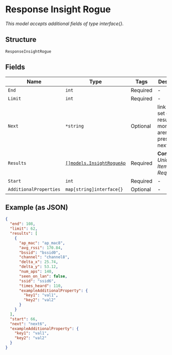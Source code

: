 
# Response Insight Rogue

*This model accepts additional fields of type interface{}.*

## Structure

`ResponseInsightRogue`

## Fields

| Name | Type | Tags | Description |
|  --- | --- | --- | --- |
| `End` | `int` | Required | - |
| `Limit` | `int` | Required | - |
| `Next` | `*string` | Optional | link to next set of results. If more results aren’t present, next is null. |
| `Results` | [`[]models.InsightRogueAp`](../../doc/models/insight-rogue-ap.md) | Required | **Constraints**: *Unique Items Required* |
| `Start` | `int` | Required | - |
| `AdditionalProperties` | `map[string]interface{}` | Optional | - |

## Example (as JSON)

```json
{
  "end": 108,
  "limit": 62,
  "results": [
    {
      "ap_mac": "ap_mac8",
      "avg_rssi": 170.84,
      "bssid": "bssid0",
      "channel": "channel8",
      "delta_x": 25.74,
      "delta_y": 53.12,
      "num_aps": 140,
      "seen_on_lan": false,
      "ssid": "ssid6",
      "times_heard": 110,
      "exampleAdditionalProperty": {
        "key1": "val1",
        "key2": "val2"
      }
    }
  ],
  "start": 66,
  "next": "next6",
  "exampleAdditionalProperty": {
    "key1": "val1",
    "key2": "val2"
  }
}
```


